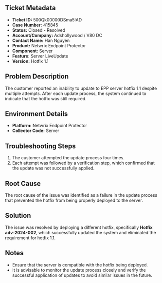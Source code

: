 ## Ticket Metadata
- **Ticket ID:** 500Qk00000DSma5IAD
- **Case Number:** 415845
- **Status:** Closed - Resolved
- **Account/Company:** Adshollywood / V80 DC
- **Contact Name:** Han Nguyen
- **Product:** Netwrix Endpoint Protector
- **Component:** Server
- **Feature:** Server LiveUpdate
- **Version:** Hotfix 1.1

## Problem Description
The customer reported an inability to update to EPP server hotfix 1.1 despite multiple attempts. After each update process, the system continued to indicate that the hotfix was still required.

## Environment Details
- **Platform:** Netwrix Endpoint Protector
- **Collector Code:** Server

## Troubleshooting Steps
1. The customer attempted the update process four times.
2. Each attempt was followed by a verification step, which confirmed that the update was not successfully applied.

## Root Cause
The root cause of the issue was identified as a failure in the update process that prevented the hotfix from being properly deployed to the server.

## Solution
The issue was resolved by deploying a different hotfix, specifically **Hotfix adv-2024-002**, which successfully updated the system and eliminated the requirement for hotfix 1.1.

## Notes
- Ensure that the server is compatible with the hotfix being deployed.
- It is advisable to monitor the update process closely and verify the successful application of updates to avoid similar issues in the future.